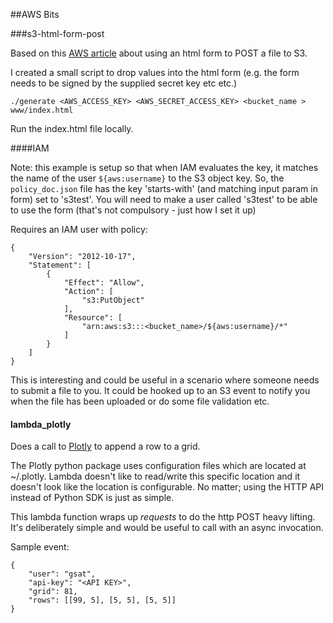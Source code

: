 ##AWS Bits

###s3-html-form-post

Based on this [AWS article](https://aws.amazon.com/articles/1434) about using an html form to POST a file to S3.

I created a small script to drop values into the html form (e.g. the form needs to be signed by the supplied secret key etc etc.)

```
./generate <AWS_ACCESS_KEY> <AWS_SECRET_ACCESS_KEY> <bucket_name > www/index.html
```

Run the index.html file locally.

####IAM

Note: this example is setup so that when IAM evaluates the key, it matches the name of the user `${aws:username}` to the S3 object key. So, the `policy_doc.json` file has the key 'starts-with' (and matching input param in form) set to 's3test'. You will need to make a user called 's3test' to be able to use the form (that's not compulsory - just how I set it up)

Requires an IAM user with policy:

```
{
    "Version": "2012-10-17",
    "Statement": [
        {
            "Effect": "Allow",
            "Action": [
                "s3:PutObject"
            ],
            "Resource": [
                "arn:aws:s3:::<bucket_name>/${aws:username}/*"
            ]
        }
    ]
}
```

This is interesting and could be useful in a scenario where someone needs to submit a file to you. It could be hooked up to an S3 event to notify you when the file has been uploaded or do some file validation etc.

#### lambda_plotly

Does a call to [Plotly](https://plot.ly) to append a row to a grid.

The Plotly python package uses configuration files which are located at ~/.plotly. Lambda doesn't like to read/write this specific location and it doesn't look like the location is configurable. No matter; using the HTTP API instead of Python SDK is just as simple.

This lambda function wraps up _requests_ to do the http POST heavy lifting. It's deliberately simple and would be useful to call with an async invocation.

Sample event:

```
{
    "user": "gsat",
    "api-key": "<API KEY>",
    "grid": 81,
    "rows": [[99, 5], [5, 5], [5, 5]]
}
```
